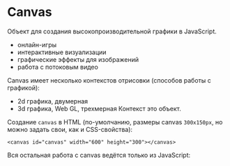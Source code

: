# Canvas
Объект для создания высокопроизводительной графики в JavaScript.

- онлайн-игры
- интерактивные визуализации
- графические эффекты для изображений
- работа с потоковым видео

Canvas имеет несколько контекстов отрисовки (способов работы с графикой):
- 2d графика, двумерная
- 3d графика, Web GL, трехмерная
Контекст это объект.

Создание `canvas` в HTML (по-умолчанию, размеры canvas `300x150px`, но можно задать свои, как и CSS-свойства):

    <canvas id="canvas" width="600" height="300"></canvas>

Вся остальная работа с canvas ведётся только из JavaScript:
